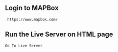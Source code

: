 ## Login to MAPBox
```
 https://www.mapbox.com/
```

## Run the Live Server on HTML page
```
Go To Live Server
```